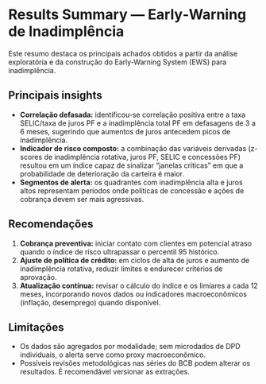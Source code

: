 # Results Summary — Early‐Warning de Inadimplência

Este resumo destaca os principais achados obtidos a partir da análise exploratória e da construção do Early‐Warning System (EWS) para inadimplência.

## Principais insights

- **Correlação defasada:** identificou-se correlação positiva entre a taxa SELIC/taxa de juros PF e a inadimplência total PF em defasagens de 3 a 6 meses, sugerindo que aumentos de juros antecedem picos de inadimplência.
- **Indicador de risco composto:** a combinação das variáveis derivadas (z-scores de inadimplência rotativa, juros PF, SELIC e concessões PF) resultou em um índice capaz de sinalizar “janelas críticas” em que a probabilidade de deterioração da carteira é maior.
- **Segmentos de alerta:** os quadrantes com inadimplência alta e juros altos representam períodos onde políticas de concessão e ações de cobrança devem ser mais agressivas.

## Recomendações

1. **Cobrança preventiva:** iniciar contato com clientes em potencial atraso quando o índice de risco ultrapassar o percentil 95 histórico.
2. **Ajuste de política de crédito:** em ciclos de alta de juros e aumento de inadimplência rotativa, reduzir limites e endurecer critérios de aprovação.
3. **Atualização contínua:** revisar o cálculo do índice e os limiares a cada 12 meses, incorporando novos dados ou indicadores macroeconômicos (inflação, desemprego) quando disponível.

## Limitações

- Os dados são agregados por modalidade; sem microdados de DPD individuais, o alerta serve como proxy macroeconômico.
- Possíveis revisões metodológicas nas séries do BCB podem alterar os resultados. É recomendável versionar as extrações.
